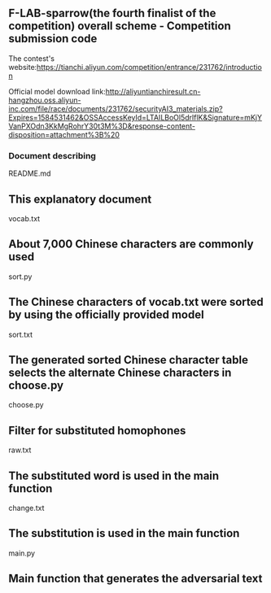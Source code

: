 ## F-LAB-sparrow(the fourth finalist of the competition) overall scheme - Competition submission code

The contest's website:https://tianchi.aliyun.com/competition/entrance/231762/introduction

Official model download link:http://aliyuntianchiresult.cn-hangzhou.oss.aliyun-inc.com/file/race/documents/231762/securityAI3_materials.zip?Expires=1584531462&OSSAccessKeyId=LTAILBoOl5drlflK&Signature=mKjYVanPXOdn3KkMgRohrY30t3M%3D&response-content-disposition=attachment%3B%20

### Document describing

README.md         
## This explanatory document

vocab.txt
## About 7,000 Chinese characters are commonly used

sort.py           
## The Chinese characters of vocab.txt were sorted by using the officially provided model

sort.txt          
## The generated sorted Chinese character table selects the alternate Chinese characters in choose.py

choose.py
## Filter for substituted homophones

raw.txt
## The substituted word is used in the main function

change.txt
## The substitution is used in the main function

main.py
## Main function that generates the adversarial text
